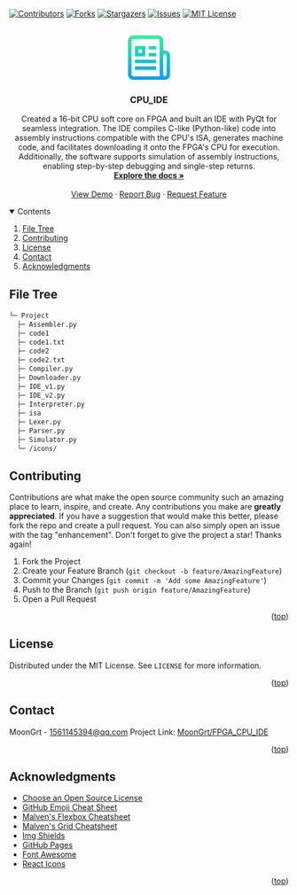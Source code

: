 <div id="top"></div>

[![Contributors][contributors-shield]][contributors-url]
[![Forks][forks-shield]][forks-url]
[![Stargazers][stars-shield]][stars-url]
[![Issues][issues-shield]][issues-url]
[![MIT License][license-shield]][license-url]


<!-- PROJECT LOGO -->
<br />
<div align="center">
	<a href="https://github.com/MoonGrt/FPGA_CPU_IDE">
	<img src="images/logo.png" alt="Logo" width="80" height="80">
	</a>
<h3 align="center">CPU_IDE</h3>
	<p align="center">
	Created a 16-bit CPU soft core on FPGA and built an IDE with PyQt for seamless integration. The IDE compiles C-like (Python-like) code into assembly instructions compatible with the CPU's ISA, generates machine code, and facilitates downloading it onto the FPGA's CPU for execution. Additionally, the software supports simulation of assembly instructions, enabling step-by-step debugging and single-step returns.
	<br />
	<a href="https://github.com/MoonGrt/FPGA_CPU_IDE"><strong>Explore the docs »</strong></a>
	<br />
	<br />
	<a href="https://github.com/MoonGrt/FPGA_CPU_IDE">View Demo</a>
	·
	<a href="https://github.com/MoonGrt/FPGA_CPU_IDE/issues">Report Bug</a>
	·
	<a href="https://github.com/MoonGrt/FPGA_CPU_IDE/issues">Request Feature</a>
	</p>
</div>


<!-- CONTENTS -->
<details open>
  <summary>Contents</summary>
  <ol>
    <li><a href="#file-tree">File Tree</a></li>
    <li><a href="#contributing">Contributing</a></li>
    <li><a href="#license">License</a></li>
    <li><a href="#contact">Contact</a></li>
    <li><a href="#acknowledgments">Acknowledgments</a></li>
  </ol>
</details>


<!-- FILE TREE -->
## File Tree

```
└─ Project
  ├─ Assembler.py
  ├─ code1
  ├─ code1.txt
  ├─ code2
  ├─ code2.txt
  ├─ Compiler.py
  ├─ Downloader.py
  ├─ IDE_v1.py
  ├─ IDE_v2.py
  ├─ Interpreter.py
  ├─ isa
  ├─ Lexer.py
  ├─ Parser.py
  ├─ Simulator.py
  └─ /icons/

```


<!-- CONTRIBUTING -->
## Contributing
Contributions are what make the open source community such an amazing place to learn, inspire, and create. Any contributions you make are **greatly appreciated**.
If you have a suggestion that would make this better, please fork the repo and create a pull request. You can also simply open an issue with the tag "enhancement".
Don't forget to give the project a star! Thanks again!
1. Fork the Project
2. Create your Feature Branch (`git checkout -b feature/AmazingFeature`)
3. Commit your Changes (`git commit -m 'Add some AmazingFeature'`)
4. Push to the Branch (`git push origin feature/AmazingFeature`)
5. Open a Pull Request
<p align="right">(<a href="#top">top</a>)</p>


<!-- LICENSE -->
## License
Distributed under the MIT License. See `LICENSE` for more information.
<p align="right">(<a href="#top">top</a>)</p>


<!-- CONTACT -->
## Contact
MoonGrt - 1561145394@qq.com
Project Link: [MoonGrt/FPGA_CPU_IDE](https://github.com/MoonGrt/FPGA_CPU_IDE)
<p align="right">(<a href="#top">top</a>)</p>


<!-- ACKNOWLEDGMENTS -->
## Acknowledgments
* [Choose an Open Source License](https://choosealicense.com)
* [GitHub Emoji Cheat Sheet](https://www.webpagefx.com/tools/emoji-cheat-sheet)
* [Malven's Flexbox Cheatsheet](https://flexbox.malven.co/)
* [Malven's Grid Cheatsheet](https://grid.malven.co/)
* [Img Shields](https://shields.io)
* [GitHub Pages](https://pages.github.com)
* [Font Awesome](https://fontawesome.com)
* [React Icons](https://react-icons.github.io/react-icons/search)
<p align="right">(<a href="#top">top</a>)</p>


<!-- MARKDOWN LINKS & IMAGES -->
<!-- https://www.markdownguide.org/basic-syntax/#reference-style-links -->
[contributors-shield]: https://img.shields.io/github/contributors/MoonGrt/FPGA_CPU_IDE.svg?style=for-the-badge
[contributors-url]: https://github.com/MoonGrt/FPGA_CPU_IDE/graphs/contributors
[forks-shield]: https://img.shields.io/github/forks/MoonGrt/FPGA_CPU_IDE.svg?style=for-the-badge
[forks-url]: https://github.com/MoonGrt/FPGA_CPU_IDE/network/members
[stars-shield]: https://img.shields.io/github/stars/MoonGrt/FPGA_CPU_IDE.svg?style=for-the-badge
[stars-url]: https://github.com/MoonGrt/FPGA_CPU_IDE/stargazers
[issues-shield]: https://img.shields.io/github/issues/MoonGrt/FPGA_CPU_IDE.svg?style=for-the-badge
[issues-url]: https://github.com/MoonGrt/FPGA_CPU_IDE/issues
[license-shield]: https://img.shields.io/github/license/MoonGrt/FPGA_CPU_IDE.svg?style=for-the-badge
[license-url]: https://github.com/MoonGrt/FPGA_CPU_IDE/blob/master/LICENSE

